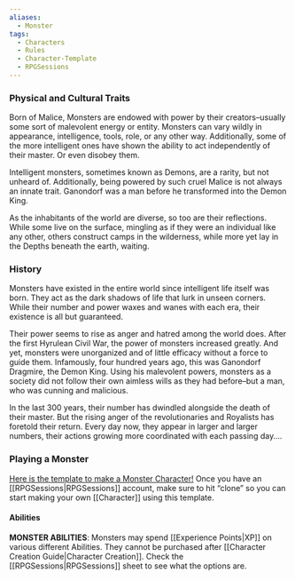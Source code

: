 ```yaml
---
aliases:
  - Monster
tags:
  - Characters
  - Rules
  - Character-Template
  - RPGSessions
---
```

### Physical and Cultural Traits
Born of Malice, Monsters are endowed with power by their creators–usually some sort of malevolent energy or entity. Monsters can vary wildly in appearance, intelligence, tools, role, or any other way. Additionally, some of the more intelligent ones have shown the ability to act independently of their master. Or even disobey them.

Intelligent monsters, sometimes known as Demons, are a rarity, but not unheard of. Additionally, being powered by such cruel Malice is not always an innate trait. Ganondorf was a man before he transformed into the Demon King.

As the inhabitants of the world are diverse, so too are their reflections. While some live on the surface, mingling as if they were an individual like any other, others construct camps in the wilderness, while more yet lay in the Depths beneath the earth, waiting.

### History
Monsters have existed in the entire world since intelligent life itself was born. They act as the dark shadows of life that lurk in unseen corners. While their number and power waxes and wanes with each era, their existence is all but guaranteed.

Their power seems to rise as anger and hatred among the world does. After the first Hyrulean Civil War, the power of monsters increased greatly. And yet, monsters were unorganized and of little efficacy without a force to guide them. Infamously, four hundred years ago, this was Ganondorf Dragmire, the Demon King. Using his malevolent powers, monsters as a society did not follow their own aimless wills as they had before–but a man, who was cunning and malicious.

In the last 300 years, their number has dwindled alongside the death of their master. But the rising anger of the revolutionaries and Royalists has foretold their return. Every day now, they appear in larger and larger numbers, their actions growing more coordinated with each passing day….




### Playing a Monster
[Here is the template to make a Monster Character!](https://app.rpgsessions.com/char/nds/64dfcd7516d49b9cf85083df) Once you have an [[RPGSessions|RPGSessions]] account, make sure to hit “clone” so you can start making your own [[Character]] using this template.

#### Abilities
**MONSTER ABILITIES**: Monsters may spend [[Experience Points|XP]] on various different Abilities. They cannot be purchased after [[Character Creation Guide|Character Creation]]. Check the [[RPGSessions|RPGSessions]] sheet to see what the options are.
